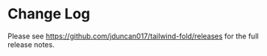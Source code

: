 # Change Log

Please see https://github.com/jduncan017/tailwind-fold/releases for the full release notes.

